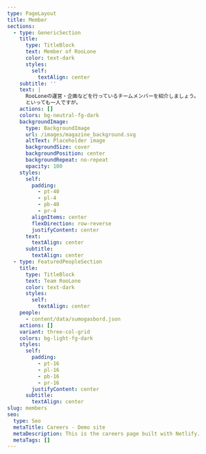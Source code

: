 ```yaml
---
type: PageLayout
title: Member
sections:
  - type: GenericSection
    title:
      type: TitleBlock
      text: Member of RooLone
      color: text-dark
      styles:
        self:
          textAlign: center
    subtitle: ''
    text: |
      RooLoneの運営・企画などを行っているチームメンバーを紹介しましょう。
      といっても一人ですが。
    actions: []
    colors: bg-neutral-fg-dark
    backgroundImage:
      type: BackgroundImage
      url: /images/magazine_background.svg
      altText: Placeholder image
      backgroundSize: cover
      backgroundPosition: center
      backgroundRepeat: no-repeat
      opacity: 100
    styles:
      self:
        padding:
          - pt-40
          - pl-4
          - pb-40
          - pr-4
        alignItems: center
        flexDirection: row-reverse
        justifyContent: center
      text:
        textAlign: center
      subtitle:
        textAlign: center
  - type: FeaturedPeopleSection
    title:
      type: TitleBlock
      text: Team RooLone
      color: text-dark
      styles:
        self:
          textAlign: center
    people:
      - content/data/sumogasbord.json
    actions: []
    variant: three-col-grid
    colors: bg-light-fg-dark
    styles:
      self:
        padding:
          - pt-16
          - pl-16
          - pb-16
          - pr-16
        justifyContent: center
      subtitle:
        textAlign: center
slug: members
seo:
  type: Seo
  metaTitle: Careers - Demo site
  metaDescription: This is the careers page built with Netlify.
  metaTags: []
---
```

